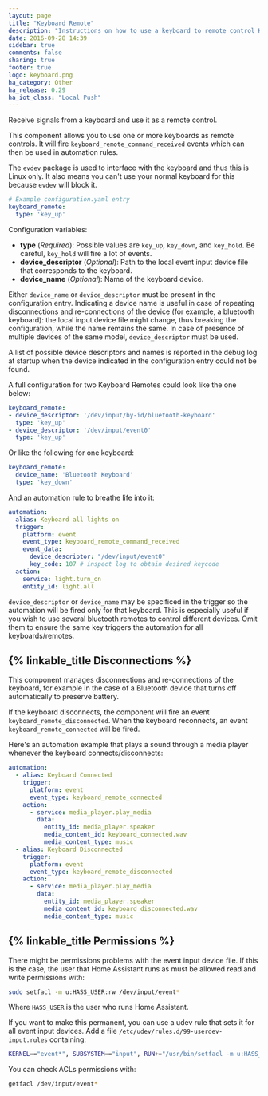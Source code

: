 ```yaml
---
layout: page
title: "Keyboard Remote"
description: "Instructions on how to use a keyboard to remote control Home Assistant."
date: 2016-09-28 14:39
sidebar: true
comments: false
sharing: true
footer: true
logo: keyboard.png
ha_category: Other
ha_release: 0.29
ha_iot_class: "Local Push"
---
```


Receive signals from a keyboard and use it as a remote control.

This component allows you to use one or more keyboards as remote controls. It will fire `keyboard_remote_command_received` events which can then be used in automation rules.

The `evdev` package is used to interface with the keyboard and thus this is Linux only. It also means you can't use your normal keyboard for this because `evdev` will block it.

```yaml
# Example configuration.yaml entry
keyboard_remote:
  type: 'key_up'
```

Configuration variables:

- **type** (*Required*): Possible values are `key_up`, `key_down`, and `key_hold`. Be careful, `key_hold` will fire a lot of events.
- **device_descriptor** (*Optional*): Path to the local event input device file that corresponds to the keyboard.
- **device_name** (*Optional*): Name of the keyboard device.

Either `device_name` or `device_descriptor` must be present in the configuration entry. Indicating a device name is useful in case of repeating disconnections and re-connections of the device (for example, a bluetooth keyboard): the local input device file might change, thus breaking the configuration, while the name remains the same.
In case of presence of multiple devices of the same model, `device_descriptor` must be used.

A list of possible device descriptors and names is reported in the debug log at startup when the device indicated in the configuration entry could not be found.

A full configuration for two Keyboard Remotes could look like the one below:

```yaml
keyboard_remote:
- device_descriptor: '/dev/input/by-id/bluetooth-keyboard'
  type: 'key_up'
- device_descriptor: '/dev/input/event0'
  type: 'key_up'
```

Or like the following for one keyboard:

```yaml
keyboard_remote:
  device_name: 'Bluetooth Keyboard'
  type: 'key_down'
```

And an automation rule to breathe life into it:

```yaml
automation:
  alias: Keyboard all lights on
  trigger:
    platform: event
    event_type: keyboard_remote_command_received
    event_data:
      device_descriptor: "/dev/input/event0"
      key_code: 107 # inspect log to obtain desired keycode
  action:
    service: light.turn_on
    entity_id: light.all
```

`device_descriptor` or `device_name` may be specificed in the trigger so the automation will be fired only for that keyboard. This is especially useful if you wish to use several bluetooth remotes to control different devices. Omit them to ensure the same key triggers the automation for all keyboards/remotes.

## {% linkable_title Disconnections %}

This component manages disconnections and re-connections of the keyboard, for example in the case of a Bluetooth device that turns off automatically to preserve battery.

If the keyboard disconnects, the component will fire an event `keyboard_remote_disconnected`.
When the keyboard reconnects, an event `keyboard_remote_connected` will be fired.

Here's an automation example that plays a sound through a media player whenever the keyboard connects/disconnects:

```yaml
automation:
  - alias: Keyboard Connected
    trigger:
      platform: event
      event_type: keyboard_remote_connected
    action:
      - service: media_player.play_media
        data:
          entity_id: media_player.speaker
          media_content_id: keyboard_connected.wav
          media_content_type: music
  - alias: Keyboard Disconnected
    trigger:
      platform: event
      event_type: keyboard_remote_disconnected
    action:
      - service: media_player.play_media
        data:
          entity_id: media_player.speaker
          media_content_id: keyboard_disconnected.wav
          media_content_type: music
```

## {% linkable_title Permissions %}

There might be permissions problems with the event input device file. If this is the case, the user that Home Assistant runs as must be allowed read and write permissions with:

```bash
sudo setfacl -m u:HASS_USER:rw /dev/input/event*
```

Where `HASS_USER` is the user who runs Home Assistant.

If you want to make this permanent, you can use a udev rule that sets it for all event input devices. Add a file `/etc/udev/rules.d/99-userdev-input.rules` containing:

```bash
KERNEL=="event*", SUBSYSTEM=="input", RUN+="/usr/bin/setfacl -m u:HASS_USER:rw $env{DEVNAME}"
```

You can check ACLs permissions with:

```bash
getfacl /dev/input/event*
```
